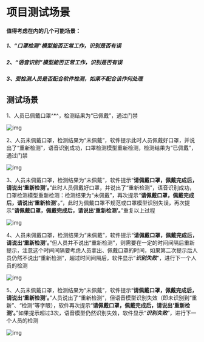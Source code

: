 # 项目测试场景

#### 值得考虑在内的几个可能场景：

##### 1、“口罩检测”模型能否正常工作，识别是否有误

##### 2、“语音识别”模型能否正常工作，识别是否有误

##### 3、受检测人员是否配合软件检测，如果不配合该作何处理

## 测试场景

1、人员已佩戴口罩^*^，检测结果为“已佩戴”，通过门禁

![img](http://m.qpic.cn/psc?/V10qPHDm2OqGNV/ruAMsa53pVQWN7FLK88i5jIcgr6jHvq3mD0gdeKoun66a.JPA0b7KLFq7Ayt9eoXINsQ7lE5*633t0u4NBKC.wpno6h.1orrwTZKWb*9BNY!/b&bo=AgblAAAAAAADB8M!&rf=viewer_4)

2、人员未佩戴口罩，检测结果为“未佩戴”，软件提示此时人员佩戴好口罩，并说出了“重新检测”，语音识别成功，口罩检测模型重新检测，检测结果为“已佩戴”，通过门禁

![img](http://m.qpic.cn/psc?/V10qPHDm2OqGNV/45NBuzDIW489QBoVep5mcRgLvuW8SbTfcxTaHFPeh6gl27jWx.gGwGMIW2BHLXY9hojK3GIs7czg8A1nn.Z5Kmybft.b1DlshbYcFvYpThA!/b&bo=5wb5AAAAAAADFyo!&rf=viewer_4)

3、人员未佩戴口罩，检测结果为“未佩戴”，软件提示“**请佩戴口罩，佩戴完成后，请说出‘重新检测’。**”此时人员佩戴好口罩，并说出了“重新检测”，语音识别成功，口罩检测模型重新检测：检测结果为“未佩戴”，再次提示“**请佩戴口罩，佩戴完成后，请说出‘重新检测’。**”，此时为佩戴口罩不规范或口罩模型识别失误，再次提示“**请佩戴口罩，佩戴完成后，请说出‘重新检测’。**”重复以上过程

![img](http://m.qpic.cn/psc?/V10qPHDm2OqGNV/45NBuzDIW489QBoVep5mcRgLvuW8SbTfcxTaHFPeh6icRGxUb6MaAPNVJY24bae.GC2bQXmXUJ36TxVhb6quPAEHDuW4GV76g7T*kWBaDIE!/b&bo=ZQfJAQAAAAADF5g!&rf=viewer_4)

4、人员未佩戴口罩，检测结果为“未佩戴”，软件提示“**请佩戴口罩，佩戴完成后，请说出‘重新检测’。**”但人员并不说出“重新检测”，则需要在一定的时间间隔后重新提示，注意这个时间间隔要考虑人员拿出、佩戴口罩的时间，如果第二次提示后人员仍然不说出“重新检测”，超过时间间隔后，软件显示“***识别失败***”，进行下一个人员的检测

![img](http://m.qpic.cn/psc?/V10qPHDm2OqGNV/45NBuzDIW489QBoVep5mcRgLvuW8SbTfcxTaHFPeh6jgNeTZFvIaaos.VOpKHzb3xEmp7BdHnlgbscdmqFlZ5d*OOeyjof15N*yrx4au9zA!/b&bo=FweuAAAAAAADF4w!&rf=viewer_4)

5、人员未佩戴口罩，检测结果为“未佩戴”，软件提示“**请佩戴口罩，佩戴完成后，请说出‘重新检测’。**”人员说出了“重新检测”，但语音模型识别失效（即未识别到“重新”、“检测”等字眼），软件再次提示“**请佩戴口罩，佩戴完成后，请说出‘重新检测’。**”如果提示超过3次，语音模型仍然识别失效，软件显示“***识别失败***”，进行下一个人员的检测

![img](http://m.qpic.cn/psc?/V10qPHDm2OqGNV/45NBuzDIW489QBoVep5mcZLgjxyaufypx68BWPgUX2DBAdeBqTMGc3fcr.P9tveUX.HgTyY*k8FQn.R2k4ng0qj3ONFfvqZ1xaMMktEQm*E!/b&bo=8QZkAwAAAAADF6I!&rf=viewer_4)

